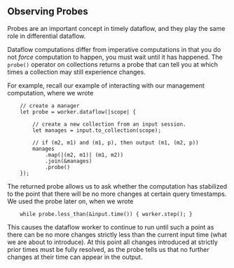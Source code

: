 ## Observing Probes

Probes are an important concept in timely dataflow, and they play the same role in differential dataflow.

Dataflow computations differ from imperative computations in that you do not *force* computation to happen, you must wait until it has happened. The `probe()` operator on collections returns a probe that can tell you at which times a collection may still experience changes.

For example, recall our example of interacting with our management computation, where we wrote

```rust,ignore
    // create a manager
    let probe = worker.dataflow(|scope| {

        // create a new collection from an input session.
        let manages = input.to_collection(scope);

        // if (m2, m1) and (m1, p), then output (m1, (m2, p))
        manages
            .map(|(m2, m1)| (m1, m2))
            .join(&manages)
            .probe()
    });
```

The returned probe allows us to ask whether the computation has stabilized to the point that there will be no more changes at certain query timestamps. We used the probe later on, when we wrote

```rust,ignore
    while probe.less_than(&input.time()) { worker.step(); }
```

This causes the dataflow worker to continue to run until such a point as there can be no more changes strictly less than the current input time (what we are about to introduce). At this point all changes introduced at strictly prior times must be fully resolved, as the probe tells us that no further changes at their time can appear in the output.
